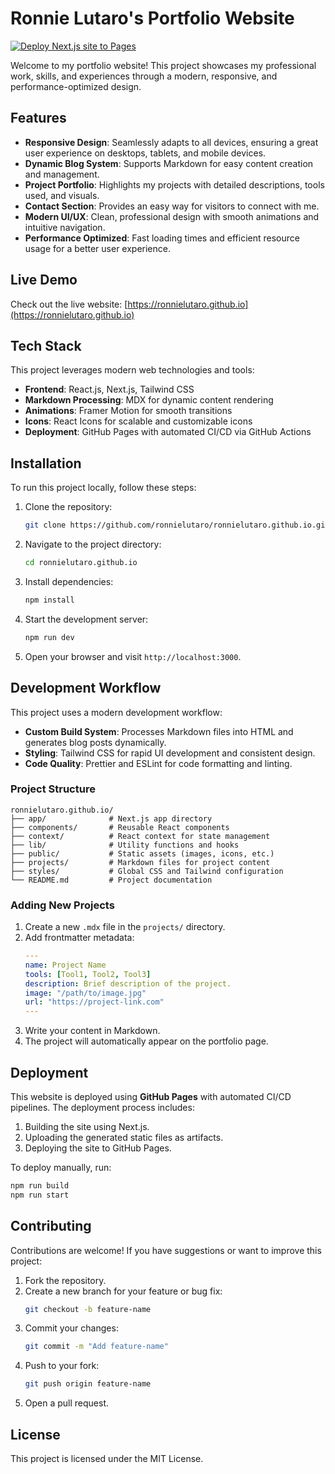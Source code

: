 # Ronnie Lutaro's Portfolio Website

[![Deploy Next.js site to Pages](https://github.com/ronnielutaro/ronnielutaro.github.io/actions/workflows/nextjs.yml/badge.svg)](https://github.com/ronnielutaro/ronnielutaro.github.io/actions/workflows/nextjs.yml)

Welcome to my portfolio website! This project showcases my professional work, skills, and experiences through a modern, responsive, and performance-optimized design.

## Features

- **Responsive Design**: Seamlessly adapts to all devices, ensuring a great user experience on desktops, tablets, and mobile devices.
- **Dynamic Blog System**: Supports Markdown for easy content creation and management.
- **Project Portfolio**: Highlights my projects with detailed descriptions, tools used, and visuals.
- **Contact Section**: Provides an easy way for visitors to connect with me.
- **Modern UI/UX**: Clean, professional design with smooth animations and intuitive navigation.
- **Performance Optimized**: Fast loading times and efficient resource usage for a better user experience.

## Live Demo

Check out the live website: [https://ronnielutaro.github.io](https://ronnielutaro.github.io)

## Tech Stack

This project leverages modern web technologies and tools:

- **Frontend**: React.js, Next.js, Tailwind CSS
- **Markdown Processing**: MDX for dynamic content rendering
- **Animations**: Framer Motion for smooth transitions
- **Icons**: React Icons for scalable and customizable icons
- **Deployment**: GitHub Pages with automated CI/CD via GitHub Actions

## Installation

To run this project locally, follow these steps:

1. Clone the repository:
   ```bash
   git clone https://github.com/ronnielutaro/ronnielutaro.github.io.git
   ```

2. Navigate to the project directory:
   ```bash
   cd ronnielutaro.github.io
   ```

3. Install dependencies:
   ```bash
   npm install
   ```

4. Start the development server:
   ```bash
   npm run dev
   ```

5. Open your browser and visit `http://localhost:3000`.

## Development Workflow

This project uses a modern development workflow:

- **Custom Build System**: Processes Markdown files into HTML and generates blog posts dynamically.
- **Styling**: Tailwind CSS for rapid UI development and consistent design.
- **Code Quality**: Prettier and ESLint for code formatting and linting.

### Project Structure

```
ronnielutaro.github.io/
├── app/              # Next.js app directory
├── components/       # Reusable React components
├── context/          # React context for state management
├── lib/              # Utility functions and hooks
├── public/           # Static assets (images, icons, etc.)
├── projects/         # Markdown files for project content
├── styles/           # Global CSS and Tailwind configuration
└── README.md         # Project documentation
```

### Adding New Projects

1. Create a new `.mdx` file in the `projects/` directory.
2. Add frontmatter metadata:
   ```yaml
   ---
   name: Project Name
   tools: [Tool1, Tool2, Tool3]
   description: Brief description of the project.
   image: "/path/to/image.jpg"
   url: "https://project-link.com"
   ---
   ```
3. Write your content in Markdown.
4. The project will automatically appear on the portfolio page.

## Deployment

This website is deployed using **GitHub Pages** with automated CI/CD pipelines. The deployment process includes:

1. Building the site using Next.js.
2. Uploading the generated static files as artifacts.
3. Deploying the site to GitHub Pages.

To deploy manually, run:
```bash
npm run build
npm run start
```

## Contributing

Contributions are welcome! If you have suggestions or want to improve this project:

1. Fork the repository.
2. Create a new branch for your feature or bug fix:
   ```bash
   git checkout -b feature-name
   ```
3. Commit your changes:
   ```bash
   git commit -m "Add feature-name"
   ```
4. Push to your fork:
   ```bash
   git push origin feature-name
   ```
5. Open a pull request.

## License

This project is licensed under the MIT License.
